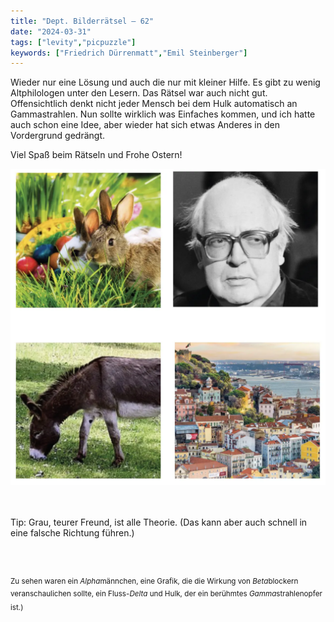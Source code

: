 ```yaml
---
title: "Dept. Bilderrätsel – 62"
date: "2024-03-31"
tags: ["levity","picpuzzle"]
keywords: ["Friedrich Dürrenmatt","Emil Steinberger"]
---
```

Wieder nur eine Lösung und auch die nur mit kleiner Hilfe. Es gibt zu wenig Altphilologen unter den Lesern. Das Rätsel war auch nicht gut. Offensichtlich denkt nicht jeder Mensch bei dem Hulk automatisch an Gammastrahlen. Nun sollte wirklich was Einfaches kommen, und ich hatte auch schon eine Idee, aber wieder hat sich etwas Anderes in den Vordergrund gedrängt. 

Viel Spaß beim Rätseln und Frohe Ostern!
<br/>

<img  src="/assets/img/picpuzzle62.webp" alt="Bilderrätsel62">

<br/>
<br/>
<br/>

Tip: Grau, teurer Freund, ist alle Theorie. (Das kann aber auch schnell in eine falsche Richtung führen.)

<br/>
<br/>

<sup>Zu sehen waren ein <i>Alpha</i>männchen, eine Grafik, die die Wirkung von <i>Beta</i>blockern veranschaulichen sollte, ein Fluss-<i>Delta</i> und Hulk, der ein berühmtes <i>Gamma</i>strahlenopfer ist.)
<sup>
